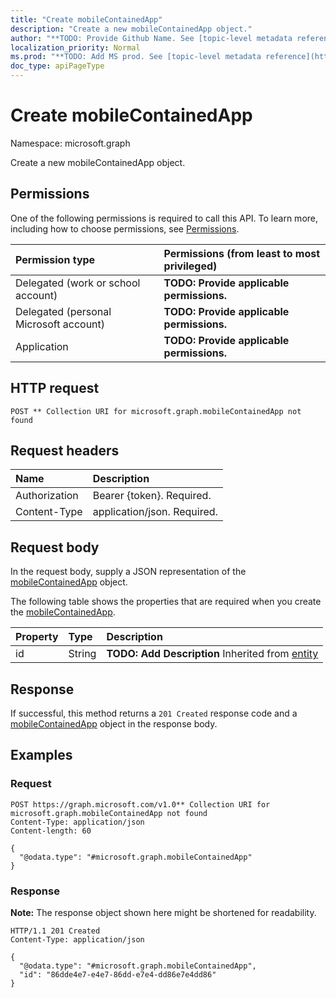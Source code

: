 ```yaml
---
title: "Create mobileContainedApp"
description: "Create a new mobileContainedApp object."
author: "**TODO: Provide Github Name. See [topic-level metadata reference](https://msgo.azurewebsites.net/add/document/guidelines/metadata.html#topic-level-metadata)**"
localization_priority: Normal
ms.prod: "**TODO: Add MS prod. See [topic-level metadata reference](https://msgo.azurewebsites.net/add/document/guidelines/metadata.html#topic-level-metadata)**"
doc_type: apiPageType
---
```


# Create mobileContainedApp
Namespace: microsoft.graph



Create a new mobileContainedApp object.

## Permissions
One of the following permissions is required to call this API. To learn more, including how to choose permissions, see [Permissions](/graph/permissions-reference).

|Permission type|Permissions (from least to most privileged)|
|:---|:---|
|Delegated (work or school account)|**TODO: Provide applicable permissions.**|
|Delegated (personal Microsoft account)|**TODO: Provide applicable permissions.**|
|Application|**TODO: Provide applicable permissions.**|

## HTTP request

<!-- {
  "blockType": "ignored"
}
-->
``` http
POST ** Collection URI for microsoft.graph.mobileContainedApp not found
```

## Request headers
|Name|Description|
|:---|:---|
|Authorization|Bearer {token}. Required.|
|Content-Type|application/json. Required.|

## Request body
In the request body, supply a JSON representation of the [mobileContainedApp](../resources/mobilecontainedapp.md) object.

The following table shows the properties that are required when you create the [mobileContainedApp](../resources/mobilecontainedapp.md).

|Property|Type|Description|
|:---|:---|:---|
|id|String|**TODO: Add Description** Inherited from [entity](../resources/entity.md)|



## Response

If successful, this method returns a `201 Created` response code and a [mobileContainedApp](../resources/mobilecontainedapp.md) object in the response body.

## Examples

### Request
<!-- {
  "blockType": "request",
  "name": "create_mobilecontainedapp_from_"
}
-->
``` http
POST https://graph.microsoft.com/v1.0** Collection URI for microsoft.graph.mobileContainedApp not found
Content-Type: application/json
Content-length: 60

{
  "@odata.type": "#microsoft.graph.mobileContainedApp"
}
```


### Response
**Note:** The response object shown here might be shortened for readability.
<!-- {
  "blockType": "response",
  "truncated": true,
  "@odata.type": "microsoft.graph.mobileContainedApp"
}
-->
``` http
HTTP/1.1 201 Created
Content-Type: application/json

{
  "@odata.type": "#microsoft.graph.mobileContainedApp",
  "id": "86dde4e7-e4e7-86dd-e7e4-dd86e7e4dd86"
}
```

